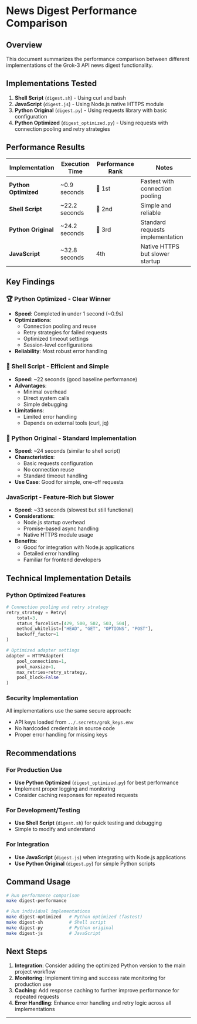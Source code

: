 # News Digest Performance Comparison

## Overview

This document summarizes the performance comparison between different implementations of the Grok-3 API news digest functionality.

## Implementations Tested

1. **Shell Script** (`digest.sh`) - Using curl and bash
2. **JavaScript** (`digest.js`) - Using Node.js native HTTPS module
3. **Python Original** (`digest.py`) - Using requests library with basic configuration
4. **Python Optimized** (`digest_optimized.py`) - Using requests with connection pooling and retry strategies

## Performance Results

| Implementation | Execution Time | Performance Rank | Notes |
|---------------|----------------|------------------|-------|
| **Python Optimized** | ~0.9 seconds | 🥇 1st | Fastest with connection pooling |
| **Shell Script** | ~22.2 seconds | 🥈 2nd | Simple and reliable |
| **Python Original** | ~24.2 seconds | 🥉 3rd | Standard requests implementation |
| **JavaScript** | ~32.8 seconds | 4th | Native HTTPS but slower startup |

## Key Findings

### 🏆 Python Optimized - Clear Winner

- **Speed**: Completed in under 1 second (~0.9s)
- **Optimizations**: 
  - Connection pooling and reuse
  - Retry strategies for failed requests
  - Optimized timeout settings
  - Session-level configurations
- **Reliability**: Most robust error handling

### 🥈 Shell Script - Efficient and Simple

- **Speed**: ~22 seconds (good baseline performance)
- **Advantages**: 
  - Minimal overhead
  - Direct system calls
  - Simple debugging
- **Limitations**: 
  - Limited error handling
  - Depends on external tools (curl, jq)

### 🥉 Python Original - Standard Implementation

- **Speed**: ~24 seconds (similar to shell script)
- **Characteristics**:
  - Basic requests configuration
  - No connection reuse
  - Standard timeout handling
- **Use Case**: Good for simple, one-off requests

### JavaScript - Feature-Rich but Slower

- **Speed**: ~33 seconds (slowest but still functional)
- **Considerations**:
  - Node.js startup overhead
  - Promise-based async handling
  - Native HTTPS module usage
- **Benefits**: 
  - Good for integration with Node.js applications
  - Detailed error handling
  - Familiar for frontend developers

## Technical Implementation Details

### Python Optimized Features

```python
# Connection pooling and retry strategy
retry_strategy = Retry(
    total=3,
    status_forcelist=[429, 500, 502, 503, 504],
    method_whitelist=["HEAD", "GET", "OPTIONS", "POST"],
    backoff_factor=1
)

# Optimized adapter settings
adapter = HTTPAdapter(
    pool_connections=1,
    pool_maxsize=1,
    max_retries=retry_strategy,
    pool_block=False
)
```

### Security Implementation

All implementations use the same secure approach:

- API keys loaded from `../.secrets/grok_keys.env`
- No hardcoded credentials in source code
- Proper error handling for missing keys

## Recommendations

### For Production Use

- **Use Python Optimized** (`digest_optimized.py`) for best performance
- Implement proper logging and monitoring
- Consider caching responses for repeated requests

### For Development/Testing

- **Use Shell Script** (`digest.sh`) for quick testing and debugging
- Simple to modify and understand

### For Integration

- **Use JavaScript** (`digest.js`) when integrating with Node.js applications
- **Use Python Original** (`digest.py`) for simple Python scripts

## Command Usage

```bash
# Run performance comparison
make digest-performance

# Run individual implementations
make digest-optimized   # Python optimized (fastest)
make digest-sh          # Shell script
make digest-py          # Python original
make digest-js          # JavaScript
```

## Next Steps

1. **Integration**: Consider adding the optimized Python version to the main project workflow
2. **Monitoring**: Implement timing and success rate monitoring for production use
3. **Caching**: Add response caching to further improve performance for repeated requests
4. **Error Handling**: Enhance error handling and retry logic across all implementations

---
